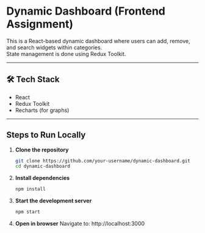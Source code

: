 # Dynamic Dashboard (Frontend Assignment)

This is a React-based dynamic dashboard where users can add, remove, and search widgets within categories.  
State management is done using Redux Toolkit.

---

## 🛠️ Tech Stack
- React
- Redux Toolkit
- Recharts (for graphs)

---

## Steps to Run Locally

1. **Clone the repository**
   ```bash
   git clone https://github.com/your-username/dynamic-dashboard.git
   cd dynamic-dashboard
2. **Install dependencies**
    ```bash
    npm install

3. **Start the development server**
    ```bash
   npm start
4. **Open in browser**
    Navigate to: http://localhost:3000
